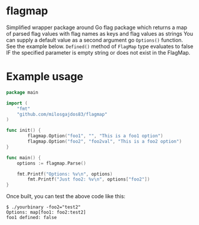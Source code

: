 flagmap
=======

Simplified wrapper package around Go flag package which returns a map of parsed flag values with flag names as keys and flag values as strings
You can supply a default value as a second argument go ```Options()``` function. See the example below.
```Defined()``` method of ```FlagMap``` type evaluates to false IF the specified parameter is empty string or does not exist in the FlagMap.

Example usage
==============


```go
package main

import (
	"fmt"
	"github.com/milosgajdos83/flagmap"
)

func init() {
        flagmap.Option("foo1", "", "This is a foo1 option")
        flagmap.Option("foo2", "foo2val", "This is a foo2 option")
}

func main() {
	options := flagmap.Parse()

	fmt.Printf("Options: %v\n", options)
        fmt.Printf("Just foo2: %v\n", options["foo2"])
}
```

Once built, you can test the above code like this:
```
$ ./yourbinary -foo2="test2"
Options: map[foo1: foo2:test2]
foo1 defined: false
```
